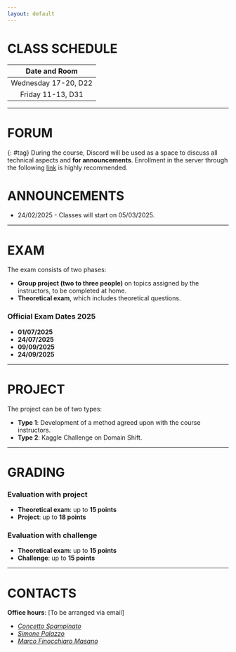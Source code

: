 ```yaml
---
layout: default
---
```


# CLASS SCHEDULE

| Date and Room        |
| :----------------: |
| Wednesday 17-20, D22 |
| Friday   11-13, D31 |

---
# FORUM 
{: #tag}
During the course, Discord will be used as a space to discuss all technical aspects and **for announcements**. Enrollment in the server through the following [link](https://discord.gg/2nmkEMKbDw) is highly recommended.

# ANNOUNCEMENTS
- 24/02/2025 - Classes will start on 05/03/2025.

---
# EXAM

The exam consists of two phases:

- **Group project (two to three people)** on topics assigned by the instructors, to be completed at home.
- **Theoretical exam**, which includes theoretical questions.

### Official Exam Dates 2025
- **01/07/2025**
- **24/07/2025**
- **09/09/2025**
- **24/09/2025**

---
# PROJECT
The project can be of two types:
- **Type 1**: Development of a method agreed upon with the course instructors.
- **Type 2**: Kaggle Challenge on Domain Shift.

---
# GRADING

### Evaluation with project 
- **Theoretical exam**: up to **15 points**
- **Project**: up to **18 points**

### Evaluation with challenge 
- **Theoretical exam**: up to **15 points**
- **Challenge**: up to **15 points**

---
# CONTACTS

**Office hours**: [To be arranged via email]

- *[Concetto Spampinato](mailto:concetto.spampinato@unict.it)*
- *[Simone Palazzo](mailto:simone.palazzo@unict.it)*
- *[Marco Finocchiaro Masano](mailto:finocchiaro.marco@phd.unict.it)*
